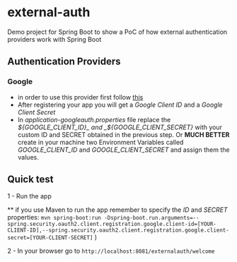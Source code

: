 # external-auth
Demo project for Spring Boot to show a PoC of how external authentication providers work with Spring Boot

## Authentication Providers

### Google
  
* in order to use this provider first follow [this](https://developers.google.com/identity/protocols/OAuth2)
* After registering your app you will get a _Google Client ID_ and a _Google Client Secret_
* In _application-googleauth.properties_ file replace the _${GOOGLE_CLIENT_ID}_ and _${GOOGLE_CLIENT_SECRET}_ with your custom ID and SECRET obtained in the previous step. Or **MUCH BETTER** create in your machine two Environment Variables called _GOOGLE_CLIENT_ID_ and _GOOGLE_CLIENT_SECRET_ and assign them the values.


## Quick test

1 - Run the app

** if you use Maven to run the app remember to specify the _ID_ and _SECRET_ properties: `mvn spring-boot:run -Dspring-boot.run.arguments=--spring.security.oauth2.client.registration.google.client-id=[YOUR-CLIENT-ID],--spring.security.oauth2.client.registration.google.client-secret=[YOUR-CLIENT-SECRET]` )

2 - In your browser go to `http://localhost:8081/externalauth/welcome` 
